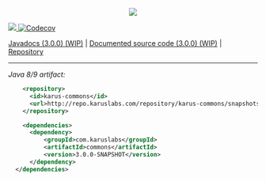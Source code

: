 <p align = "center">
  <img src = "https://i.imgur.com/9oWWOVY.png">
</p>
<a href = "https://travis-ci.org/Pante/Karus-Commons"><img src = "https://travis-ci.org/Pante/Karus-Commons.svg?branch=master"/></a><a href="https://codecov.io/gh/Pante/Karus-Commons"> <img src="https://codecov.io/gh/Pante/Karus-Commons/branch/master/graph/badge.svg" alt="Codecov" /></a>

<a href = "http://repo.karuslabs.com/repository/karus-commons-project/3.0.0-SNAPSHOT/apidocs/overview-summary.html">Javadocs (3.0.0) (WIP)</a> | 
<a href = "https://github.com/Pante/Karus-Commons/tree/Documentation">Documented source code (3.0.0) (WIP)</a> | 
<a href = "http://repo.karuslabs.com/#browse/browse/components:karus-commons">Repository</a>

***
_Java 8/9 artifact:_
```XML
    <repository>
      <id>karus-commons</id>
      <url>http://repo.karuslabs.com/repository/karus-commons/snapshots/</url>
    </repository>

    <dependencies>
      <dependency>
          <groupId>com.karuslabs</groupId>
          <artifactId>commons</artifactId>
          <version>3.0.0-SNAPSHOT</version>
      </dependency>
  </dependencies>
```
